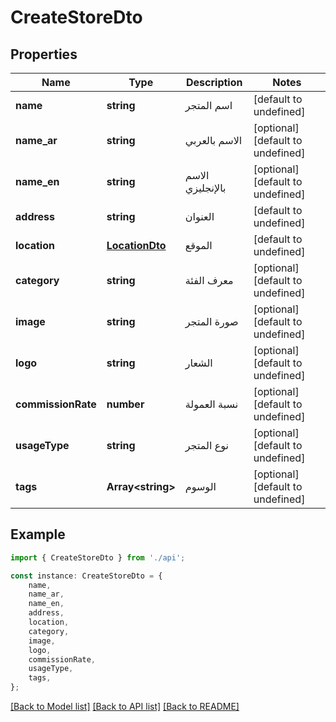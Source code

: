 # CreateStoreDto


## Properties

Name | Type | Description | Notes
------------ | ------------- | ------------- | -------------
**name** | **string** | اسم المتجر | [default to undefined]
**name_ar** | **string** | الاسم بالعربي | [optional] [default to undefined]
**name_en** | **string** | الاسم بالإنجليزي | [optional] [default to undefined]
**address** | **string** | العنوان | [default to undefined]
**location** | [**LocationDto**](LocationDto.md) | الموقع | [default to undefined]
**category** | **string** | معرف الفئة | [optional] [default to undefined]
**image** | **string** | صورة المتجر | [optional] [default to undefined]
**logo** | **string** | الشعار | [optional] [default to undefined]
**commissionRate** | **number** | نسبة العمولة | [optional] [default to undefined]
**usageType** | **string** | نوع المتجر | [optional] [default to undefined]
**tags** | **Array&lt;string&gt;** | الوسوم | [optional] [default to undefined]

## Example

```typescript
import { CreateStoreDto } from './api';

const instance: CreateStoreDto = {
    name,
    name_ar,
    name_en,
    address,
    location,
    category,
    image,
    logo,
    commissionRate,
    usageType,
    tags,
};
```

[[Back to Model list]](../README.md#documentation-for-models) [[Back to API list]](../README.md#documentation-for-api-endpoints) [[Back to README]](../README.md)
